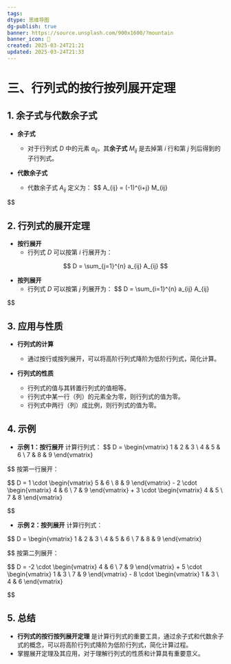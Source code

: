```yaml
---
tags: 
dtype: 思维导图
dg-publish: true
banner: https://source.unsplash.com/900x1600/?mountain
banner_icon: 👾
created: 2025-03-24T21:21
updated: 2025-03-24T21:33
---
```


# 三、行列式的按行按列展开定理

## 1. 余子式与代数余子式
- **余子式**
	- 对于行列式 $D$ 中的元素 $a_{ij}$，其**余子式** $M_{ij}$ 是去掉第 $i$ 行和第 $j$ 列后得到的子行列式。

- **代数余子式**
	- 代数余子式 $A_{ij}$ 定义为：
	  $$
	  A_{ij} = (-1)^{i+j} M_{ij}
	  
$$
## 2. 行列式的展开定理
- **按行展开**
	- 行列式 $D$ 可以按第 $i$ 行展开为：
	  
$$
	  D = \sum_{j=1}^{n} a_{ij} A_{ij}
$$
  
- **按列展开** 
	- 行列式 $D$ 可以按第 $j$ 列展开为：
	  $$
	  D = \sum_{i=1}^{n} a_{ij} A_{ij}

$$

## 3. 应用与性质
- **行列式的计算**
	- 通过按行或按列展开，可以将高阶行列式降阶为低阶行列式，简化计算。

- **行列式的性质**
	- 行列式的值与其转置行列式的值相等。
	- 行列式中某一行（列）的元素全为零，则行列式的值为零。
	- 行列式中两行（列）成比例，则行列式的值为零。

## 4. 示例
- **示例 1：按行展开**
	计算行列式：
$$
D = \begin{vmatrix}
1 & 2 & 3 \\
4 & 5 & 6 \\
7 & 8 & 9
\end{vmatrix}

$$
	按第一行展开：

$$
  D = 1 \cdot \begin{vmatrix} 5 & 6 \\ 8 & 9 \end{vmatrix} - 2 \cdot \begin{vmatrix} 4 & 6 \\ 7 & 9 \end{vmatrix} + 3 \cdot \begin{vmatrix} 4 & 5 \\ 7 & 8 \end{vmatrix}

$$
- **示例 2：按列展开**
  计算行列式：

$$
  D = \begin{vmatrix}
  1 & 2 & 3 \\
  4 & 5 & 6 \\
  7 & 8 & 9
  \end{vmatrix}

$$
  按第二列展开：

$$
  D = -2 \cdot \begin{vmatrix} 4 & 6 \\ 7 & 9 \end{vmatrix} + 5 \cdot \begin{vmatrix} 1 & 3 \\ 7 & 9 \end{vmatrix} - 8 \cdot \begin{vmatrix} 1 & 3 \\ 4 & 6 \end{vmatrix}

$$

## 5. 总结
- **行列式的按行按列展开定理** 是计算行列式的重要工具，通过余子式和代数余子式的概念，可以将高阶行列式降阶为低阶行列式，简化计算过程。
- 掌握展开定理及其应用，对于理解行列式的性质和计算具有重要意义。

